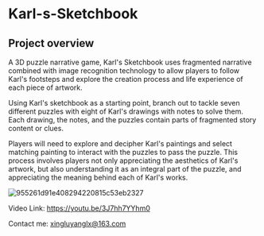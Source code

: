 # Karl-s-Sketchbook
## Project overview
A 3D puzzle narrative game, Karl's Sketchbook uses fragmented narrative combined with image recognition technology to allow players to follow Karl's footsteps and explore the creation process and life experience of each piece of artwork.

Using Karl's sketchbook as a starting point, branch out to tackle seven different puzzles with eight of Karl's drawings with notes to solve them. Each drawing, the notes, and the puzzles contain parts of fragmented story content or clues.

Players will need to explore and decipher Karl's paintings and select matching painting to interact with the puzzles to pass the puzzle. This process involves players not only appreciating the aesthetics of Karl's artwork, but also understanding it as an integral part of the puzzle, and appreciating the meaning behind each of Karl's works. 

![955261d91e408294220815c53eb2327](https://github.com/Yyyoung6699/Karl-s-Sketchbook/assets/116611898/66d7ea80-6eb7-43af-b214-16554e97fb9a)

Video Link: https://youtu.be/3J7hh7YYhm0

Contact me: xingluyanglx@163.com

